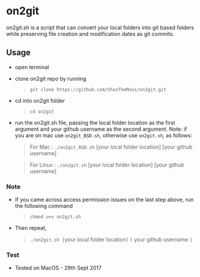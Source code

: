 # on2git
on2git.sh is a script that can convert your local folders into git based folders while preserving file creation and modification dates as git commits.

## Usage
- open terminal
- clone on2git repo by running 
	> `git clone https://github.com/ShasTheMass/on2git.git`
- cd into on2git folder
	> `cd on2git`
- run the on2git.sh file, passing the local folder location as the first argument and your github username as the second argument. Note: if you are on mac use `on2git_BSD.sh`, otherwise use `on2git.sh`, as follows:
	> For Mac 	: `./on2git_BSD.sh` [your local folder location] [your github username] 

	> For Linux : `./on2git.sh` [your local folder location] [your github username]


### Note
- If you came across access permission issues on the last step above, run the following command
	> `chmod u+x on2git.sh`
- Then repeat,
	> `./on2git.sh [`your local folder location`]` `[` your github username `]`

### Test
- Tested on MacOS - 29th Sept 2017